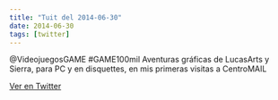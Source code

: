 ```yaml
---
title: "Tuit del 2014-06-30"
date: 2014-06-30
tags: [twitter]
---
```


@VideojuegosGAME #GAME100mil Aventuras gráficas de LucasArts y Sierra, para PC y en disquettes, en mis primeras visitas a CentroMAIL



[Ver en Twitter](https://twitter.com/i/web/status/483633001235251200)
